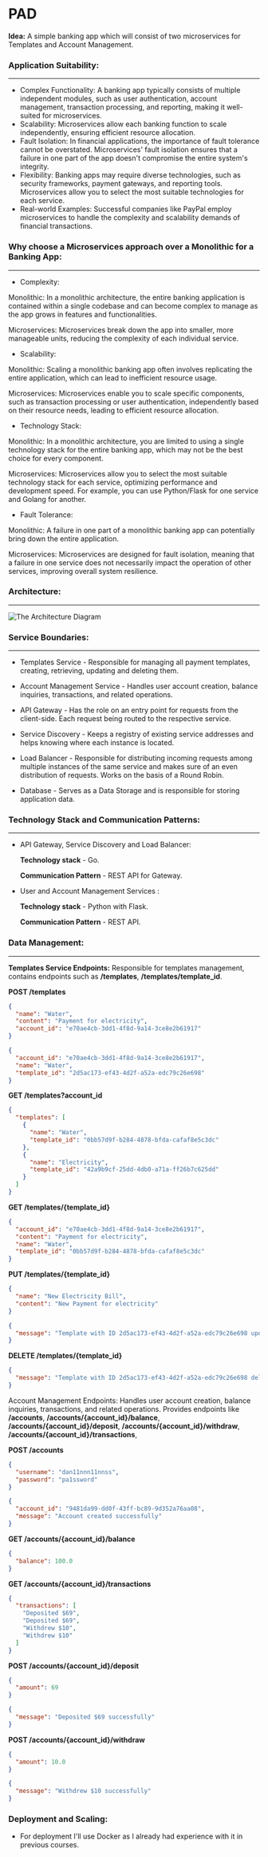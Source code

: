 # PAD

**Idea:** A simple banking app which will consist of two microservices for Templates and Account Management.

### **Application Suitability:**

---

- Complex Functionality: A banking app typically consists of multiple independent modules, such as user authentication, account management, transaction processing, and reporting, making it well-suited for microservices.
- Scalability: Microservices allow each banking function to scale independently, ensuring efficient resource allocation.
- Fault Isolation: In financial applications, the importance of fault tolerance cannot be overstated. Microservices' fault isolation ensures that a failure in one part of the app doesn't compromise the entire system's integrity.
- Flexibility: Banking apps may require diverse technologies, such as security frameworks, payment gateways, and reporting tools. Microservices allow you to select the most suitable technologies for each service.
- Real-world Examples: Successful companies like PayPal employ microservices to handle the complexity and scalability demands of financial transactions.

### Why choose a Microservices approach over a Monolithic for a Banking App:

---

- Complexity:

Monolithic: In a monolithic architecture, the entire banking application is contained within a single codebase and can become complex to manage as the app grows in features and functionalities.

Microservices: Microservices break down the app into smaller, more manageable units, reducing the complexity of each individual service.

- Scalability:

Monolithic: Scaling a monolithic banking app often involves replicating the entire application, which can lead to inefficient resource usage.

Microservices: Microservices enable you to scale specific components, such as transaction processing or user authentication, independently based on their resource needs, leading to efficient resource allocation.

- Technology Stack:

Monolithic: In a monolithic architecture, you are limited to using a single technology stack for the entire banking app, which may not be the best choice for every component.

Microservices: Microservices allow you to select the most suitable technology stack for each service, optimizing performance and development speed. For example, you can use Python/Flask for one service and Golang for another.

- Fault Tolerance:

Monolithic: A failure in one part of a monolithic banking app can potentially bring down the entire application.

Microservices: Microservices are designed for fault isolation, meaning that a failure in one service does not necessarily impact the operation of other services, improving overall system resilience.

### Architecture:

---

![The Architecture Diagram](https://github.com/dan-planable/PAD/blob/main/Assets/Architecture.drawio.png)

### Service Boundaries:

---

- Templates Service - Responsible for managing all payment templates, creating, retrieving, updating and deleting them.

- Account Management Service - Handles user account creation, balance inquiries, transactions, and related operations.

- API Gateway - Has the role on an entry point for requests from the client-side. Each request being routed to the respective service.

- Service Discovery - Keeps a registry of existing service addresses and helps knowing where each instance is located.

- Load Balancer - Responsible for distributing incoming requests among multiple instances of the same service and makes sure of an even distribution of requests. Works on the basis of a Round Robin.

- Database - Serves as a Data Storage and is responsible for storing application data.

### Technology Stack and Communication Patterns:

---

- API Gateway, Service Discovery and Load Balancer:

  **Technology stack** - Go.

  **Communication Pattern** - REST API for Gateway.

- User and Account Management Services :

  **Technology stack** - Python with Flask.

  **Communication Pattern** - REST API.

### Data Management:

---

**Templates Service Endpoints:**
Responsible for templates management, contains endpoints such as **/templates**, **/templates/template_id**.

**POST /templates**

```json
{
  "name": "Water",
  "content": "Payment for electricity",
  "account_id": "e70ae4cb-3dd1-4f8d-9a14-3ce8e2b61917"
}
```

```json
{
  "account_id": "e70ae4cb-3dd1-4f8d-9a14-3ce8e2b61917",
  "name": "Water",
  "template_id": "2d5ac173-ef43-4d2f-a52a-edc79c26e698"
}
```

**GET /templates?account_id**

```json
{
  "templates": [
    {
      "name": "Water",
      "template_id": "0bb57d9f-b284-4878-bfda-cafaf8e5c3dc"
    },
    {
      "name": "Electricity",
      "template_id": "42a9b9cf-25dd-4db0-a71a-ff26b7c625dd"
    }
  ]
}
```

**GET /templates/{template_id}**

```json
{
  "account_id": "e70ae4cb-3dd1-4f8d-9a14-3ce8e2b61917",
  "content": "Payment for electricity",
  "name": "Water",
  "template_id": "0bb57d9f-b284-4878-bfda-cafaf8e5c3dc"
}
```

**PUT /templates/{template_id}**

```json
{
  "name": "New Electricity Bill",
  "content": "New Payment for electricity"
}
```

```json
{
  "message": "Template with ID 2d5ac173-ef43-4d2f-a52a-edc79c26e698 updated successfully"
}
```

**DELETE /templates/{template_id}**

```json
{
  "message": "Template with ID 2d5ac173-ef43-4d2f-a52a-edc79c26e698 deleted successfully"
}
```

Account Management Endpoints: Handles user account creation, balance inquiries, transactions, and related operations. Provides endpoints like **/accounts**, **/accounts/{account_id}/balance**, **/accounts/{account_id}/deposit**, **/accounts/{account_id}/withdraw**, **/accounts/{account_id}/transactions**,

**POST /accounts**

```json
{
  "username": "dan11nnn11nnss",
  "password": "pa1ssword"
}
```

```json
{
  "account_id": "9481da99-dd0f-43ff-bc89-9d352a76aa08",
  "message": "Account created successfully"
}
```

**GET /accounts/{account_id}/balance**

```json
{
  "balance": 100.0
}
```

**GET /accounts/{account_id}/transactions**

```json
{
  "transactions": [
    "Deposited $69",
    "Deposited $69",
    "Withdrew $10",
    "Withdrew $10"
  ]
}
```

**POST /accounts/{account_id}/deposit**

```json
{
  "amount": 69
}
```

```json
{
  "message": "Deposited $69 successfully"
}
```

**POST /accounts/{account_id}/withdraw**

```json
{
  "amount": 10.0
}
```

```json
{
  "message": "Withdrew $10 successfully"
}
```

### Deployment and Scaling:

- For deployment I'll use Docker as I already had experience with it in previous courses.
